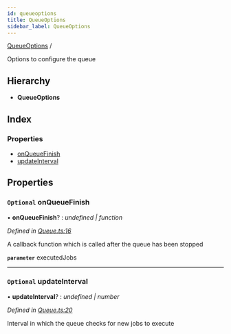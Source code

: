 ```yaml
---
id: queueoptions
title: QueueOptions
sidebar_label: QueueOptions
---
```


[QueueOptions](queueoptions.md) /

Options to configure the queue

## Hierarchy

* **QueueOptions**

## Index

### Properties

* [onQueueFinish](queueoptions.md#optional-onqueuefinish)
* [updateInterval](queueoptions.md#optional-updateinterval)

## Properties

### `Optional` onQueueFinish

• **onQueueFinish**? : *undefined | function*

*Defined in [Queue.ts:16](https://github.com/SimonErm/react-native-job-queue/blob/acf0a20/src/Queue.ts#L16)*

A callback function which is called after the queue has been stopped

**`parameter`** executedJobs

___

### `Optional` updateInterval

• **updateInterval**? : *undefined | number*

*Defined in [Queue.ts:20](https://github.com/SimonErm/react-native-job-queue/blob/acf0a20/src/Queue.ts#L20)*

Interval in which the queue checks for new jobs to execute